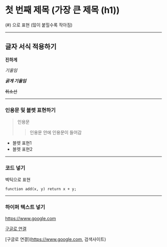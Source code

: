 # 첫 번째 제목 (가장 큰 제목 (h1))
(#) 으로 표현 (많이 붙힐수록 작아짐)

--- 

## 글자 서식 적용하기

**진하게**

*기울임*

***굵게 기울임***

~~취소선~~

---

### 인용문 및 블렛 표현하기
> 인용문
>> 인용문 안에 인용문이 들어감

- 블렛 표현1
- 블렛 표현2

---

### 코드 넣기
벡틱으로 표현 ` `

`function add(x, y) return x + y;`

---

### 하이퍼 텍스트 넣기
https://www.google.com

[구글로 연결](https://www.google.com)

[구글로 연결](https://www.google.com, 검색사이트)

